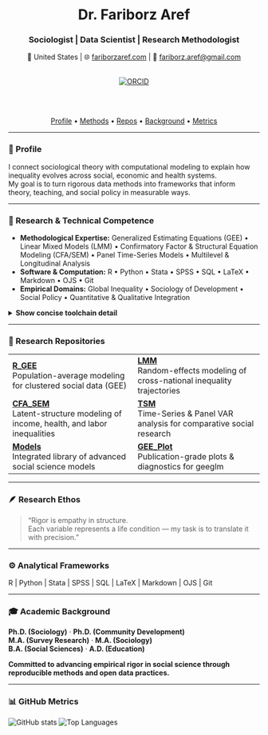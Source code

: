 <div align="center">

<h1>Dr. Fariborz Aref</h1>
<h3>Sociologist  |  Data Scientist  |  Research Methodologist</h3>

📍 United States  |  🌐 <a href="https://fariborzaref.com">fariborzaref.com</a>  |  📧 <a href="mailto:fariborz.aref@gmail.com">fariborz.aref@gmail.com</a>  

<br/>

<a href="https://orcid.org/0000-0001-6622-1824">
  <img alt="ORCID" src="https://img.shields.io/badge/ORCID-0000--0001--6622--1824-4caf50?logo=orcid&logoColor=white&labelColor=2e7d32&style=flat-square">
</a>

<br/><br/>

<!-- Section quick-links (desktop & mobile friendly) -->
<a href="#-profile">Profile</a> • 
<a href="#-research--technical-competence">Methods</a> • 
<a href="#-research-repositories">Repos</a> • 
<a href="#-academic-background">Background</a> • 
<a href="#-github-metrics">Metrics</a>

</div>

---


### 🧭 Profile  
I connect sociological theory with computational modeling to explain how inequality evolves across social, economic and health systems.  
My goal is to turn rigorous data methods into frameworks that inform theory, teaching, and social policy in measurable ways.

---

### 🔬 Research & Technical Competence  
- **Methodological Expertise:** Generalized Estimating Equations (GEE) • Linear Mixed Models (LMM) • Confirmatory Factor & Structural Equation Modeling (CFA/SEM) • Panel Time-Series Models • Multilevel & Longitudinal Analysis  
- **Software & Computation:** R • Python • Stata • SPSS • SQL • LaTeX • Markdown • OJS • Git  
- **Empirical Domains:** Global Inequality • Sociology of Development • Social Policy • Quantitative & Qualitative Integration  

<details>
  <summary><b>Show concise toolchain detail</b></summary>

- **R stacks:** geepack • lme4/lmerTest • lavaan/semTools • panelvar • ggplot2  
- **Reproducibility:** project-oriented repos, README specs, session info, and saved artifacts  
</details>

---

### 🧩 Research Repositories  

<table>
  <tr>
    <td>
      <b><a href="https://github.com/fariborzaref/R_GEE">R_GEE</a></b><br/>
      Population-average modeling for clustered social data (GEE)
    </td>
    <td>
      <b><a href="https://github.com/fariborzaref/LMM">LMM</a></b><br/>
      Random-effects modeling of cross-national inequality trajectories
    </td>
  </tr>
  <tr>
    <td>
      <b><a href="https://github.com/fariborzaref/CFA_SEM">CFA_SEM</a></b><br/>
      Latent-structure modeling of income, health, and labor inequalities
    </td>
    <td>
      <b><a href="https://github.com/fariborzaref/TSM">TSM</a></b><br/>
      Time-Series & Panel VAR analysis for comparative social research
    </td>
  </tr>
  <tr>
    <td>
      <b><a href="https://github.com/fariborzaref/Models">Models</a></b><br/>
      Integrated library of advanced social science models
    </td>
    <td>
      <b><a href="https://github.com/fariborzaref/GEE_Plot">GEE_Plot</a></b><br/>
      Publication-grade plots & diagnostics for geeglm
    </td>
  </tr>
</table>

---

### 🪶 Research Ethos  
> “Rigor is empathy in structure.  
> Each variable represents a life condition — my task is to translate it with precision.”

---

### ⚙️ Analytical Frameworks  
R | Python | Stata | SPSS | SQL | LaTeX | Markdown | OJS | Git

---

### 🎓  Academic Background  
**Ph.D. (Sociology)** · **Ph.D. (Community Development)**  
**M.A. (Survey Research)** · **M.A. (Sociology)**  
**B.A. (Social Sciences)** · **A.D. (Education)**  

**Committed to advancing empirical rigor in social science through reproducible methods and open data practices.**

---
### 📊 GitHub Metrics  
<img alt="GitHub stats" src="https://github-readme-stats.vercel.app/api?username=fariborzaref&show_icons=true&theme=transparent&hide_border=true">
<img alt="Top Languages" src="https://github-readme-stats.vercel.app/api/top-langs/?username=fariborzaref&layout=compact&theme=transparent&hide_border=true&v=2">



